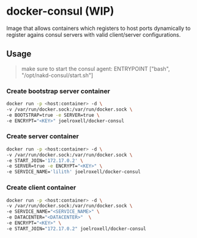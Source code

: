 # docker-consul (WIP)
Image that allows containers which registers to host ports dynamically to register agains consul servers with valid client/server configurations.

## Usage
> make sure to start the consul agent: ENTRYPOINT ["bash", "/opt/nakd-consul/start.sh"]

### Create bootstrap server container
```bash
docker run -p <host:container> -d \
-v /var/run/docker.sock:/var/run/docker.sock \
-e BOOTSTRAP=true -e SERVER=true \
-e ENCRYPT="<KEY>" joelroxell/docker-consul
```

### Create server container
```bash
docker run -p <host:container> -d \
-v /var/run/docker.sock:/var/run/docker.sock \
-e START_JOIN='172.17.0.2' \
-e SERVER=true -e ENCRYPT="<KEY>" \
-e SERVICE_NAME='lilith' joelroxell/docker-consul
```

### Create client container
```bash
docker run -p <host:container> -d \
-v /var/run/docker.sock:/var/run/docker.sock \
-e SERVICE_NAME="<SERVICE_NAME>" \
-e DATACENTER="<DATACENTER>"  \
-e ENCRYPT="<KEY>" \
-e START_JOIN="172.17.0.2" joelroxell/docker-consul
```